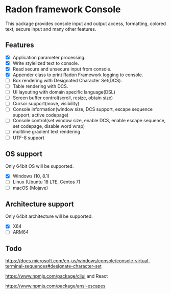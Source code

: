# Radon framework Console
This package provides console input and output access, formatting, colored text, secure input and many other features.

## Features
- [x] Application parameter processing.
- [x] Write stylelized text to console.
- [x] Read secure and unsecure input from console.
- [x] Appender class to print Radon Framework logging to console.
- [ ] Box rendering with Designated Character Set(DCS).
- [ ] Table rendering with DCS.
- [ ] UI layouting with domain specific language(DSL)
- [ ] Screen buffer control(scroll, resize, obtain size)
- [ ] Cursor support(move, visibility)
- [ ] Console information(window size, DCS support, escape sequence support, active codepage)
- [ ] Console control(set window size, enable DCS, enable escape sequence, set codepage, disable word wrap)
- [ ] multiline gradient text rendering
- [ ] UTF-8 support

## OS support
Only 64bit OS will be supported.
- [x] Windows (10, 8.1)
- [ ] Linux (Ubuntu 18 LTE, Centos 7)
- [ ] macOS (Mojave)

## Architecture support
Only 64bit architecture will be supported.
- [x] X64
- [ ] ARM64

## Todo
https://docs.microsoft.com/en-us/windows/console/console-virtual-terminal-sequences#designate-character-set

https://www.npmjs.com/package/cliui and React

https://www.npmjs.com/package/ansi-escapes